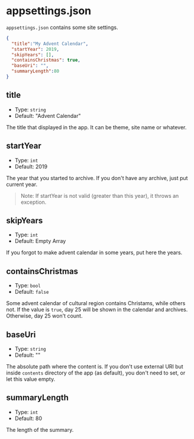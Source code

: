 # appsettings.json

`appsettings.json` contains some site settings.

```json
{
  "title":"My Advent Calendar",
  "startYear": 2019,
  "skipYears": [],
  "containsChristmas": true,
  "baseUri": "",
  "summaryLength":80
}
```

## title

* Type: `string`
* Default: "Advent Calendar"

The title that displayed in the app. It can be theme, site name or whatever.

## startYear

* Type: `int`
* Default: 2019

The year that you started to archive.
If you don't have any archive, just put current year.

> Note: If startYear is not valid (greater than this year), it throws an exception.

## skipYears

* Type: `int`
* Default: Empty Array

If you forgot to make advent calendar in some years, put here the years.

## containsChristmas

* Type: `bool`
* Default: `false`

Some advent calendar of cultural region contains Christams, while others not. If the value is `true`, day 25 will be shown in the calendar and archives. Otherwise, day 25 won't count.

## baseUri

* Type: `string`
* Default: ""

The absolute path where the content is. If you don't use external URI but inside `contents` directory of the app (as default), you don't need to set, or let this value empty.

## summaryLength

* Type: `int`
* Default: 80

The length of the summary.

